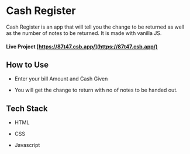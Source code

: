 # Cash Register

Cash Register is an app that will tell you the change to be returned as well as the number of notes to be returned. It is made with vanilla JS.

#### Live Project [https://87t47.csb.app/](https://87t47.csb.app/)

## How to Use

* Enter your bill Amount and Cash Given

* You will get the change to return with no of notes to be handed out.

## Tech Stack

* HTML

* CSS

* Javascript